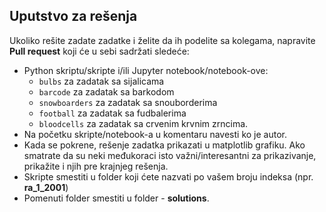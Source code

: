 ## Uputstvo za rešenja

Ukoliko rešite zadate zadatke i želite da ih podelite sa kolegama, napravite **Pull request** koji će u sebi sadržati sledeće:

* Python skriptu/skripte i/ili Jupyter notebook/notebook-ove:  
	* ```bulbs``` za zadatak sa sijalicama
	* ```barcode``` za zadatak sa barkodom
	* ```snowboarders``` za zadatak sa snouborderima
	* ```football``` za zadatak sa fudbalerima 
	* ```bloodcells``` za zadatak sa crvenim krvnim zrncima.
* Na početku skripte/notebook-a u komentaru navesti ko je autor.
* Kada se pokrene, rešenje zadatka prikazati u matplotlib grafiku. Ako smatrate da su neki međukoraci isto važni/interesantni za prikazivanje, prikažite i njih pre krajnjeg rešenja.
* Skripte smestiti u folder koji ćete nazvati po vašem broju indeksa (npr. **ra_1_2001**)
* Pomenuti folder smestiti u folder  - **solutions**.  

